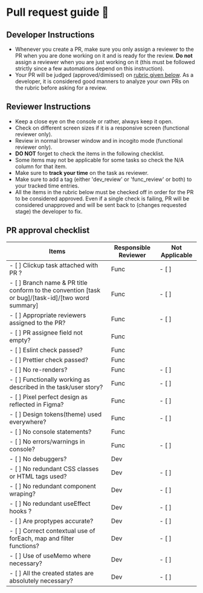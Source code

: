 # Pull request guide 🏅

## Developer Instructions

- Whenever you create a PR, make sure you only assign a reviewer to the PR when you are done working on it and is ready for the review. **Do not** assign a reviewer when you are just working on it (this must be followed strictly since a few automations depend on this instruction).
- Your PR will be judged (approved/dimissed) on [rubric given below](#pr-approval-checklist). As a developer, it is considered good manners to analyze your own PRs on the rubric before asking for a review.

## Reviewer Instructions

- Keep a close eye on the console or rather, always keep it open.
- Check on different screen sizes if it is a responsive screen (functional reviewer only).
- Review in normal browser window and in incogito mode (functional reviewer only).
- **DO NOT** forget to check the items in the following checklist.
- Some items may not be applicable for some tasks so check the N/A column for that item.
- Make sure to **track your time** on the task as reviewer.
- Make sure to add a tag (either 'dev_review' or 'func_review' or both) to your tracked time entries.
- All the items in the rubric below must be checked off in order for the PR to be considered approved. Even if a single check is failing, PR will be considered unapproved and will be sent back to (changes requested stage) the developer to fix.

## PR approval checklist

| Items                                                                                             | Responsible Reviewer | Not Applicable |
| ------------------------------------------------------------------------------------------------- | -------------------- | -------------- |
| - [ ] Clickup task attached with PR ?                                                             | Func                 | - [ ]          |
| - [ ] Branch name & PR title conform to the convention [task or bug]/[task-id]/[two word summary] | Func                 | - [ ]          |
| - [ ] Appropriate reviewers assigned to the PR?                                                   | Func                 | - [ ]          |
| - [ ] PR assignee field not empty?                                                                | Func                 |                |
| - [ ] Eslint check passed?                                                                        | Func                 |                |
| - [ ] Prettier check passed?                                                                      |  Func                 |                |
| - [ ] No re-renders?                                                                              | Func                 | - [ ]          |
| - [ ] Functionally working as described in the task/user story?                                   | Func                 | - [ ]          |
| - [ ] Pixel perfect design as reflected in Figma?                                                 | Func                 | - [ ]          |
| - [ ] Design tokens(theme) used everywhere?                                                       | Func                 | - [ ]          |
| - [ ] No console statements?                                                                      | Func                 |                |
| - [ ] No errors/warnings in console?                                                              | Func                 | - [ ]          |
| - [ ] No debuggers?                                                                               | Dev                  |                |
| - [ ] No redundant CSS classes or HTML tags used?                                                 | Dev                  | - [ ]          |
| - [ ] No redundant component wraping?                                                             | Dev                  | - [ ]          |
| - [ ] No redundant useEffect hooks ?                                                              | Dev                  | - [ ]          |
| - [ ] Are proptypes accurate?                                                                     | Dev                  | - [ ]          |
| - [ ] Correct contextual use of forEach, map and filter functions?                                | Dev                  | - [ ]          |
| - [ ] Use of useMemo where necessary?                                                             | Dev                  | - [ ]          |
| - [ ] All the created states are absolutely necessary?                                            | Dev                  | - [ ]          |
